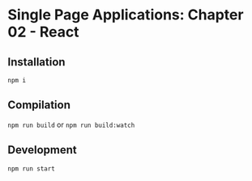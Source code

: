 Single Page Applications: Chapter 02 - React
============================================

Installation
------------
`npm i`

Compilation
-----------
`npm run build` or `npm run build:watch`

Development
-----------
`npm run start`
